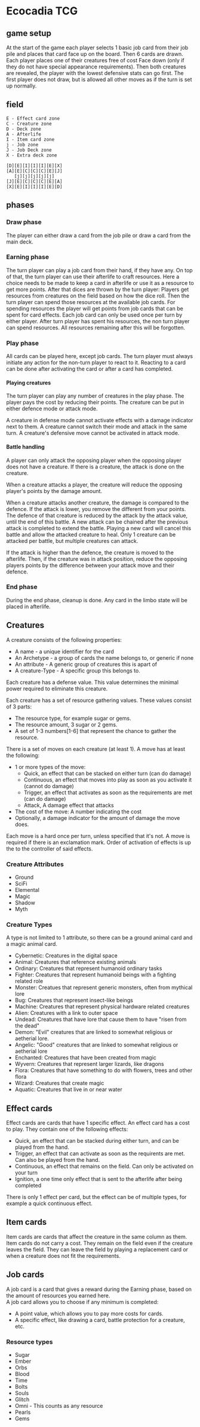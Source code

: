 # Ecocadia TCG

## game setup
At the start of the game each player selects 1 basic job card from their job pile and places that card face up on the board.
Then 6 cards are drawn.
Each player places one of their creatures free of cost Face down (only if they do not have special appearance requirements).
Then both creatures are revealed, the player with the lowest defensive stats can go first. The first player does not draw, but is allowed all other moves as if the turn is set up normally.

## field
```
E - Effect card zone
C - Creature zone
D - Deck zone
A - Afterlife
I - Item card zone
j - Job zone
J - Job Deck zone
X - Extra deck zone
```
```
[D][E][I][I][I][E][X]
[A][E][C][C][C][E][J]
   [j][j][j][j][j]   
[J][E][C][C][C][E][A]
[X][E][I][I][I][E][D]
```
## phases

### Draw phase
The player can either draw a card from the job pile or draw a card from the main deck.

### Earning phase
The turn player can play a job card from their hand, if they have any. 
On top of that, the turn player can use their afterlife to craft resources. Here a choice needs to be made to keep a card in afterlife or use it as a resource to get more points.
After that dices are thrown by the turn player: Players get resources from creatures on the field based on how the dice roll.
Then the turn player can spend those resources at the available job cards.
For spending resources the player will get points from job cards that can be spent for card effects.
Each job card can only be used once per turn by either player. 
After turn player has spent his resources, the non turn player can spend resources.
All resources remaining after this will be forgotten. 


### Play phase
All cards can be played here, except job cards. 
The turn player must always initiate any action for the non-turn player to react to it.
Reacting to a card can be done after activating the card or after a card has completed.

#### Playing creatures
The turn player can play any number of creatures in the play phase. 
The player pays the cost by reducing their points. 
The creature can be put in either defence mode or attack mode.

A creature in defense mode cannot activate effects with a damage indicator next to them.
A creature cannot switch their mode and attack in the same turn.
A creature's defensive move cannot be activated in attack mode.

#### Battle handling
A player can only attack the opposing player when the opposing player does not have a creature. 
If there is a creature, the attack is done on the creature.

When a creature attacks a player, the creature will reduce the opposing player's points by the damage amount. 

When a creature attacks another creature, the damage is compared to the defence. 
If the attack is lower, you remove the different from your points. 
The defence of that creature is reduced by the attack by the attack value, until the end of this battle.
A new attack can be chained after the previous attack is completed to extend the battle.
Playing a new card will cancel this battle and allow the attacked creature to heal.
Only 1 creature can be attacked per battle, but multiple creatures can attack.

If the attack is higher than the defence, the creature is moved to the afterlife.
Then, if the creature was in attack position, reduce the opposing players points by the difference between your attack move and their defence.

### End phase
During the end phase, cleanup is done. Any card in the limbo state will be placed in afterlife. 

## Creatures
A creature consists of the following properties:

- A name - a unique identifier for the card
- An Archetype - a group of cards the name belongs to, or generic if none
- An attribute - A generic group of creatures this is apart of
- A creature-Type - A specific group this belongs to.

Each creature has a defense value. This value determines the minimal power required to eliminate this creature. 

Each creature has a set of resource gathering values. 
These values consist of 3 parts:
- The resource type, for example sugar or gems.
- The resource amount, 3 sugar or 2 gems.
- A set of 1-3 numbers[1-6] that represent the chance to gather the resource.

There is a set of moves on each creature (at least 1). 
A move has at least the following:
- 1 or more types of the move:
  - Quick, an effect that can be stacked on either turn (can do damage)
  - Continuous, an effect that moves into play as soon as you activate it (cannot do damage)
  - Trigger, an effect that activates as soon as the requirements are met (can do damage)
  - Attack, A damage effect that attacks
- The cost of the move: A number indicating the cost
- Optionally, a damage indicator for the amount of damage the move does.

Each move is a hard once per turn, unless specified that it's not. A move is required if there is an exclamation mark. Order of activation of effects is up the to the controller of said effects.

### Creature Attributes
- Ground
- SciFi
- Elemental
- Magic
- Shadow
- Myth

### Creature Types
A type is not limited to 1 attribute, so there can be a ground animal card and a magic animal card.

- Cybernetic: Creatures in the digital space
- Animal: Creatures that reference existing animals
- Ordinary: Creatures that represent humanoid ordinary tasks
- Fighter: Creatures that represent humanoid beings with a fighting related role
- Monster: Creatues that represent generic monsters, often from mythical lore
- Bug: Creatures that represent insect-like beings
- Machine: Creatures that represent physical hardware related creatures
- Alien: Creatures with a link to outer space
- Undead: Creatures that have lore that cause them to have "risen from the dead"
- Demon: "Evil" creatures that are linked to somewhat religious or aetherial lore.
- Angelic: "Good" creatures that are linked to somewhat religious or aetherial lore
- Enchanted: Creatures that have been created from magic
- Wyvern: Creatures that represent larger lizards, like dragons
- Flora: Creatures that have something to do with flowers, trees and other flora
- Wizard: Creatures that create magic
- Aquatic: Creatures that live in or near water

## Effect cards
Effect cards are cards that have 1 specific effect.
An effect card has a cost to play.
They contain one of the following effects:
- Quick, an effect that can be stacked during either turn, and can be played from the hand.
- Trigger, an effect that can activate as soon as the requirents are met. Can also be played from the hand.
- Continuous, an effect that remains on the field. Can only be activated on your turn
- Ignition, a one time only effect that is sent to the afterlife after being completed

There is only 1 effect per card, but the effect can be of multiple types, for example a quick continuous effect.

## Item cards
Item cards are cards that affect the creature in the same column as them. 
Item cards do not carry a cost.
They remain on the field even if the creature leaves the field.
They can leave the field by playing a replacement card or when a creature does not fit the requirements.

## Job cards
A job card is a card that gives a reward during the Earning phase, based on the amount of resources you earned here.  
A job card allows you to choose if any minimum is completed:
- A point value, which allows you to pay more costs for cards.
- A specific effect, like drawing a card, battle protection for a creature, etc.

### Resource types
- Sugar
- Ember
- Orbs
- Blood
- Time
- Bolts
- Souls
- Glitch
- Omni - This counts as any resource
- Pearls
- Gems